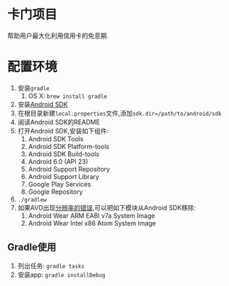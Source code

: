 # 卡门项目

帮助用户最大化利用信用卡的免息期.

# 配置环境

1. 安装`gradle`
    1. OS X: `brew install gradle`
1. 安装[Android SDK](http://developer.android.com/sdk/installing/index.html?pkg=tools)
1. 在根目录新建`local.properties`文件,添加`sdk.dir=/path/to/android/sdk`
1. 阅读Android SDK的README
1. 打开Android SDK,安装如下组件:
    1. Android SDK Tools
    1. Android SDK Platform-tools
    1. Android SDK Build-tools
    1. Android 6.0 (API 23)
    1. Android Support Repository
    1. Android Support Library
    1. Google Play Services
    1. Google Repository
1. `./gradlew`
1. 如果AVD出现[分辨率的错误](http://stackoverflow.com/q/33253381/547578),可以把如下模块从Android SDK移除:
    1. Android Wear ARM EABI v7a System Image
    2. Android Wear Intel x86 Atom System Image


## Gradle使用

1. 列出任务: `gradle tasks`
2. 安装app: `gradle installDebug`